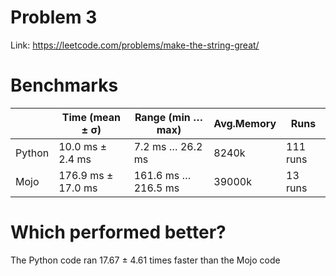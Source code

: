 # Problem 3

Link: https://leetcode.com/problems/make-the-string-great/

# Benchmarks

|  | Time (mean ± σ) | Range  (min … max) | Avg.Memory | Runs |
| --- | --- | --- | --- | --- |
| Python | 10.0 ms ± 2.4 ms | 7.2 ms … 26.2 ms | 8240k | 111 runs |
| Mojo |  176.9 ms ± 17.0 ms | 161.6 ms … 216.5 ms | 39000k | 13 runs |

# Which performed better?

The Python code ran 17.67 ± 4.61 times faster than the Mojo code
